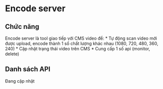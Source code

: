 Encode server
=============

## Chức năng
Encode server là tool giao tiếp với CMS video để:
	* Tự động scan video mới được upload, encode thành 1 số chất lượng khác nhau (1080, 720, 480, 360, 240)
	* Cập nhật trạng thái video trên CMS
	* Cung cấp 1 số api (monitor, delete)
## Danh sách API
Đang cập nhật